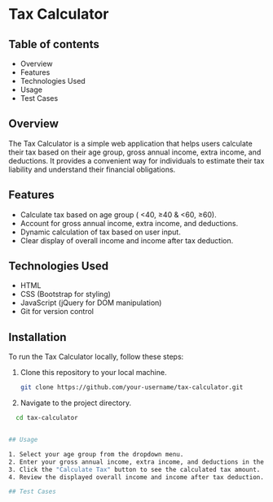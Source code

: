# Tax Calculator
## Table of contents
- Overview
- Features
- Technologies Used
- Usage
- Test Cases

## Overview

The Tax Calculator is a simple web application that helps users calculate their tax based on their age group, gross annual income, extra income, and deductions. It provides a convenient way for individuals to estimate their tax liability and understand their financial obligations.


## Features

- Calculate tax based on age group ( <40, ≥40 & <60, ≥60).
- Account for gross annual income, extra income, and deductions.
- Dynamic calculation of tax based on user input.
- Clear display of overall income and income after tax deduction.

## Technologies Used

- HTML
- CSS (Bootstrap for styling)
- JavaScript (jQuery for DOM manipulation)
- Git for version control

## Installation

To run the Tax Calculator locally, follow these steps:

1. Clone this repository to your local machine.
   ```bash
   git clone https://github.com/your-username/tax-calculator.git
2. Navigate to the project directory.
 ```bash
   cd tax-calculator


## Usage

1. Select your age group from the dropdown menu.
2. Enter your gross annual income, extra income, and deductions in the respective input fields.
3. Click the "Calculate Tax" button to see the calculated tax amount.
4. Review the displayed overall income and income after tax deduction.

## Test Cases

